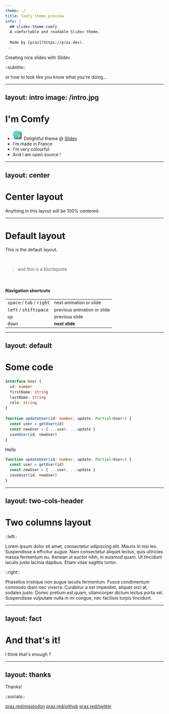 ```yaml
---
theme: ./
title: Comfy theme preview
info: |
  ## slidev-theme-comfy
  A comfortable and readable Slidev theme.

  Made by [praz](https://praz.dev).
---
```


Creating nice slides with Slidev

::subtitle::

or how to look like you know what you're doing...

---
layout: intro
image: /intro.jpg
---

# I'm Comfy

- <img src="/slidev.svg" class="inline-block mr-1 -mt-1" width="31" /> Delightful theme @ <a href="https://sli.dev">Slidev</a>
- <noto-v1-flag-for-flag-france class="mr-1" /> I'm made in France
- <noto-artist-palette class="mr-1" /> I'm very colourful
- <noto-smiling-cat-with-heart-eyes class="mr-1" /> And I am open source !

---
layout: center
---

# Center layout

Anything in this layout will be 100% centered.

---

# Default layout

This is the default layout.

<br>

> and this is a blockquote

<br>

#### Navigation shortcuts

|     |     |
| --- | --- |
| <kbd>space</kbd> / <kbd>tab</kbd> / <kbd>right</kbd> | next animation or slide |
| <kbd>left</kbd>  / <kbd>shift</kbd><kbd>space</kbd> | previous animation or slide |
| <kbd>up</kbd> | previous slide |
| <kbd>down</kbd> | **next slide** |

---
layout: default
---

# Some code

```ts
interface User {
  id: number
  firstName: string
  lastName: string
  role: string
}

function updateUser(id: number, update: Partial<User>) {
  const user = getUser(id)
  const newUser = { ...user, ...update }
  saveUser(id, newUser)
}
```
Hello
```ts
function updateUser(id: number, update: Partial<User>) {
  const user = getUser(id)
  const newUser = { ...user, ...update }
  saveUser(id, newUser)
}
```

---
layout: two-cols-header
---

# Two columns layout

::left::

Lorem ipsum dolor sit amet, consectetur adipiscing elit. Mauris in nisi leo. Suspendisse a efficitur augue. Nam consectetur aliquet lectus, quis ultricies massa fermentum eu. Aenean ut auctor nibh, in euismod quam. Ut tincidunt iaculis justo lacinia dapibus. Etiam vitae sagittis tortor. 

::right::

Phasellus tristique non augue iaculis fermentum. Fusce condimentum commodo diam nec viverra. Curabitur a est imperdiet, aliquet orci at, sodales justo. Donec pretium est quam, ullamcorper dictum lectus porta vel. Suspendisse vulputate nulla in mi congue, nec facilisis turpis tincidunt. 

---
layout: fact
---

# And that's it!

I think that's enough ?

---
layout: thanks
---
Thanks!

::socials::

<social>
  <template #icon><openmoji-mastodon /></template>
  <a href="https://praz.red/mastodon">praz.red/mastodon</a>
</social>
<social>
  <template #icon><openmoji-github /></template>
  <a href="https://praz.red/github">praz.red/github</a>
</social>
<social>
  <template #icon><openmoji-twitter /></template>
  <a href="https://praz.red/twitter">praz.red/twitter</a>
</social>
